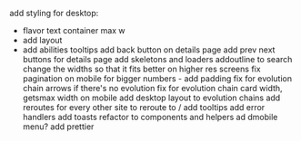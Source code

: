 

add styling for desktop:
- flavor text container max w
- add layout
- add abilities  tooltips
add back button on details page
add prev next buttons for details page
add skeletons and loaders
addoutline to search
change the widths so that it fits better on higher res screens
fix pagination on mobile for bigger numbers - add padding
fix for evolution chain arrows if there's no evolution
fix for evolution chain card width, getsmax width on mobile
add desktop layout to evolution chains
add reroutes for every other site to reroute to /
add tooltips
add error handlers
add toasts
refactor to components and helpers
ad dmobile menu?
add prettier

